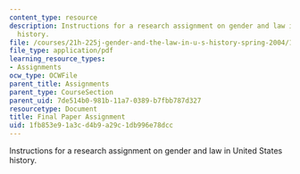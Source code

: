 ```yaml
---
content_type: resource
description: Instructions for a research assignment on gender and law in United States
  history.
file: /courses/21h-225j-gender-and-the-law-in-u-s-history-spring-2004/1fb853e91a3cd4b9a29c1db996e78dcc_MIT21H_225JS04_final_paper4.pdf
file_type: application/pdf
learning_resource_types:
- Assignments
ocw_type: OCWFile
parent_title: Assignments
parent_type: CourseSection
parent_uid: 7de514b0-981b-11a7-0389-b7fbb787d327
resourcetype: Document
title: Final Paper Assignment
uid: 1fb853e9-1a3c-d4b9-a29c-1db996e78dcc
---
```

Instructions for a research assignment on gender and law in United States history.

